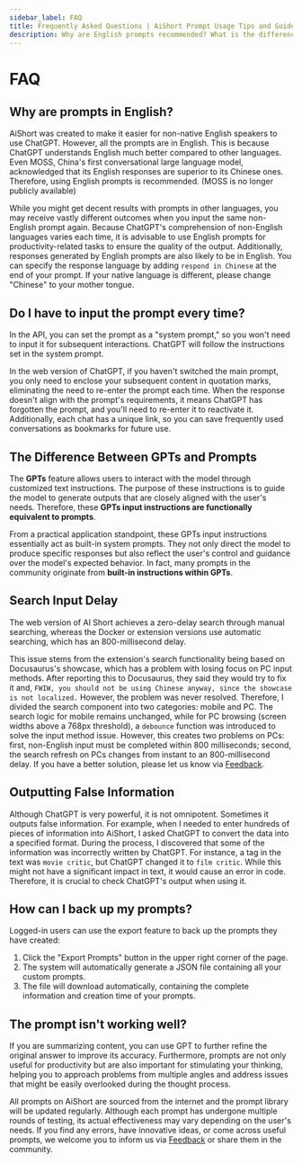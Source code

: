 ```yaml
---
sidebar_label: FAQ
title: Frequently Asked Questions | AiShort Prompt Usage Tips and Guide
description: Why are English prompts recommended? What is the difference between GPTs and prompts? Understand AiShort's common questions and get practical tips on optimizing prompts, handling search delays, avoiding AI misinformation, and more to enhance your AI usage.
---
```


# FAQ

## Why are prompts in English?

AiShort was created to make it easier for non-native English speakers to use ChatGPT. However, all the prompts are in English. This is because ChatGPT understands English much better compared to other languages. Even MOSS, China's first conversational large language model, acknowledged that its English responses are superior to its Chinese ones. Therefore, using English prompts is recommended. (MOSS is no longer publicly available)

While you might get decent results with prompts in other languages, you may receive vastly different outcomes when you input the same non-English prompt again. Because ChatGPT's comprehension of non-English languages varies each time, it is advisable to use English prompts for productivity-related tasks to ensure the quality of the output. Additionally, responses generated by English prompts are also likely to be in English. You can specify the response language by adding `respond in Chinese` at the end of your prompt. If your native language is different, please change "Chinese" to your mother tongue.

## Do I have to input the prompt every time?

In the API, you can set the prompt as a "system prompt," so you won't need to input it for subsequent interactions. ChatGPT will follow the instructions set in the system prompt.

In the web version of ChatGPT, if you haven't switched the main prompt, you only need to enclose your subsequent content in quotation marks, eliminating the need to re-enter the prompt each time. When the response doesn't align with the prompt's requirements, it means ChatGPT has forgotten the prompt, and you'll need to re-enter it to reactivate it. Additionally, each chat has a unique link, so you can save frequently used conversations as bookmarks for future use.

## The Difference Between GPTs and Prompts

The **GPTs** feature allows users to interact with the model through customized text instructions. The purpose of these instructions is to guide the model to generate outputs that are closely aligned with the user's needs. Therefore, these **GPTs input instructions are functionally equivalent to prompts**.

From a practical application standpoint, these GPTs input instructions essentially act as built-in system prompts. They not only direct the model to produce specific responses but also reflect the user's control and guidance over the model's expected behavior. In fact, many prompts in the community originate from **built-in instructions within GPTs**.

## Search Input Delay

The web version of AI Short achieves a zero-delay search through manual searching, whereas the Docker or extension versions use automatic searching, which has an 800-millisecond delay.

This issue stems from the extension's search functionality being based on Docusaurus's showcase, which has a problem with losing focus on PC input methods. After reporting this to Docusaurus, they said they would try to fix it and, `FWIW, you should not be using Chinese anyway, since the showcase is not localized.` However, the problem was never resolved. Therefore, I divided the search component into two categories: mobile and PC. The search logic for mobile remains unchanged, while for PC browsing (screen widths above a 768px threshold), a `debounce` function was introduced to solve the input method issue. However, this creates two problems on PCs: first, non-English input must be completed within 800 milliseconds; second, the search refresh on PCs changes from instant to an 800-millisecond delay. If you have a better solution, please let us know via [Feedback](/feedback).

## Outputting False Information

Although ChatGPT is very powerful, it is not omnipotent. Sometimes it outputs false information. For example, when I needed to enter hundreds of pieces of information into AiShort, I asked ChatGPT to convert the data into a specified format. During the process, I discovered that some of the information was incorrectly written by ChatGPT. For instance, a tag in the text was `movie critic`, but ChatGPT changed it to `film critic`. While this might not have a significant impact in text, it would cause an error in code. Therefore, it is crucial to check ChatGPT's output when using it.

## How can I back up my prompts?

Logged-in users can use the export feature to back up the prompts they have created:

1. Click the "Export Prompts" button in the upper right corner of the page.
2. The system will automatically generate a JSON file containing all your custom prompts.
3. The file will download automatically, containing the complete information and creation time of your prompts.

## The prompt isn't working well?

If you are summarizing content, you can use GPT to further refine the original answer to improve its accuracy. Furthermore, prompts are not only useful for productivity but are also important for stimulating your thinking, helping you to approach problems from multiple angles and address issues that might be easily overlooked during the thought process.

All prompts on AiShort are sourced from the internet and the prompt library will be updated regularly. Although each prompt has undergone multiple rounds of testing, its actual effectiveness may vary depending on the user's needs. If you find any errors, have innovative ideas, or come across useful prompts, we welcome you to inform us via [Feedback](/feedback) or share them in the community.
